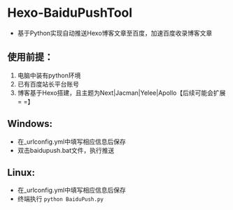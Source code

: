 # Hexo-BaiduPushTool
- 基于Python实现自动推送Hexo博客文章至百度，加速百度收录博客文章
## 使用前提：
1. 电脑中装有python环境
2. 已有百度站长平台账号
3. 博客基于Hexo搭建，且主题为Next|Jacman|Yelee|Apollo【后续可能会扩展= =】
## Windows:
- 在_urlconfig.yml中填写相应信息后保存
- 双击baidupush.bat文件，执行推送
## Linux:
- 在_urlconfig.yml中填写相应信息后保存
- 终端执行 `python BaiduPush.py`
